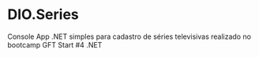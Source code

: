 # DIO.Series
Console App .NET simples para cadastro de séries televisivas realizado no bootcamp GFT Start #4 .NET

